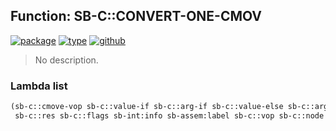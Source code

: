 ## Function: SB-C::CONVERT-ONE-CMOV
[![package](https://img.shields.io/badge/Package-SB--C-5f9ea0.svg?style=social&colorA=999999)](../) [![type](https://img.shields.io/badge/Type-Function-5f9ea0.svg?style=social&colorA=999999)](../#function) [![github](https://img.shields.io/badge/GitHub-View_the_source-5f9ea0.svg?style=social&colorA=999999&logo=github)](https://github.com/sbcl/sbcl/blob/master/src/compiler/ir2opt.lisp/) 

> No description.

### Lambda list
```cl
(sb-c::cmove-vop sb-c::value-if sb-c::arg-if sb-c::value-else sb-c::arg-else sb-c::target
 sb-c::res sb-c::flags sb-int:info sb-assem:label sb-c::vop sb-c::node sb-c::2block)
```
